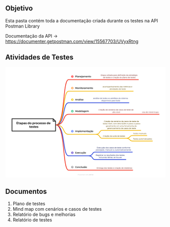 ## Objetivo

Esta pasta contém toda a documentação criada durante os testes na API  Postman Library

Documentação da API → https://documenter.getpostman.com/view/15567703/UVyxRtng

## Atividades de Testes

<p align="center">
  <img src="https://github.com/tatarv/API-Testing-Project/blob/main/1.%20Documentação/Etapas%20do%20processo%20de%20testes.png">
</p>

## Documentos

1. Plano de testes
2. Mind map com cenários e casos de testes
3. Relatório de bugs e melhorias
4. Relatório de testes
